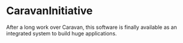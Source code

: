 CaravanInitiative
=================

After a long work over Caravan, this software is finally available as an integrated system to build huge applications.
